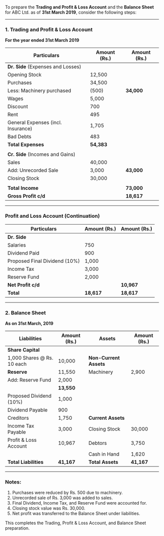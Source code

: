 To prepare the **Trading and Profit & Loss Account** and the **Balance Sheet** for ABC Ltd. as of **31st March 2019**, consider the following steps:

---

### 1. **Trading and Profit & Loss Account**
**For the year ended 31st March 2019**

| Particulars                      | Amount (Rs.) | Amount (Rs.) |
|---------------------------------|--------------|-------------|
| **Dr. Side** (Expenses and Losses) |              |             |
| Opening Stock                    | 12,500       |             |
| Purchases                        | 34,500       |             |
| Less: Machinery purchased       | (500)        | **34,000**  |
| Wages                            | 5,000        |             |
| Discount                         | 700          |             |
| Rent                             | 495          |             |
| General Expenses (incl. Insurance) | 1,705       |             |
| Bad Debts                        | 483          |             |
| **Total Expenses**               | **54,383**   |             |
|                                  |              |             |
| **Cr. Side** (Incomes and Gains) |              |             |
| Sales                            | 40,000       |             |
| Add: Unrecorded Sale             | 3,000        | **43,000**  |
| Closing Stock                    | 30,000       |             |
|                                  |              |             |
| **Total Income**                 |              | **73,000**  |
| **Gross Profit c/d**             |              | **18,617**  |

---

### Profit and Loss Account (Continuation)
| Particulars                     | Amount (Rs.) | Amount (Rs.) |
|--------------------------------|--------------|-------------|
| **Dr. Side**                   |              |             |
| Salaries                       | 750          |             |
| Dividend Paid                  | 900          |             |
| Proposed Final Dividend (10%)  | 1,000        |             |
| Income Tax                     | 3,000        |             |
| Reserve Fund                   | 2,000        |             |
| **Net Profit c/d**             |              | **10,967**  |
| **Total**                      | **18,617**   | **18,617**  |

---

### 2. **Balance Sheet**  
**As on 31st March, 2019**

| **Liabilities**                  | Amount (Rs.) | **Assets**                   | Amount (Rs.) |
|---------------------------------|--------------|------------------------------|-------------|
| **Share Capital**               |              |                              |             |
| 1,000 Shares @ Rs. 10 each      | 10,000       | **Non-Current Assets**       |             |
| **Reserve**                     | 11,550       | Machinery                    | 2,900       |
| Add: Reserve Fund               | 2,000        |                              |             |
|                                 | **13,550**   |                              |             |
| Proposed Dividend (10%)         | 1,000        |                              |             |
| Dividend Payable                | 900          |                              |             |
| Creditors                       | 1,750        | **Current Assets**           |             |
| Income Tax Payable              | 3,000        | Closing Stock                | 30,000      |
| Profit & Loss Account           | 10,967       | Debtors                      | 3,750       |
|                                 |              | Cash in Hand                 | 1,620       |
| **Total Liabilities**           | **41,167**   | **Total Assets**             | **41,167**  |

---

### Notes:
1. Purchases were reduced by Rs. 500 due to machinery.
2. Unrecorded sale of Rs. 3,000 was added to sales.
3. Final Dividend, Income Tax, and Reserve Fund were accounted for.
4. Closing stock value was Rs. 30,000.
5. Net profit was transferred to the Balance Sheet under liabilities.

This completes the Trading, Profit & Loss Account, and Balance Sheet preparation.
